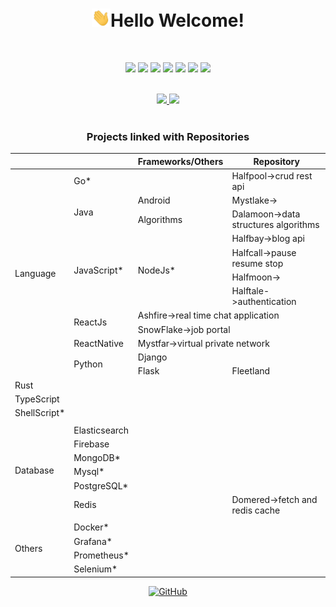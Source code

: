 <h1 align="center"><img src="https://raw.githubusercontent.com/alphasaurs/alphasaurs/master/wave.gif" width="30px">Hello Welcome! </h1>
<br />

<p align="center">
	<a href="http://codeforces.com/profile/alphasaurs"><img src="https://img.shields.io/badge/Codeforces--blue?style=plastic&logo=appveyor"></a>
	<a href="https://www.hackerrank.com/Alphasaurs"><img src="https://img.shields.io/badge/Hackerrank--red?style=plastic&logo=appveyor"></a>
	<a href="https://in.linkedin.com/in/alphasaurs"><img src="https://img.shields.io/badge/Linkedin--blue?style=plastic&logo=appveyor"></a>
	<a href="mailto:hello@alphasaurs.com"><img src="https://img.shields.io/badge/Gmail--lightgrey?style=plastic&logo=appveyor"></a>
	<a href="https://leetcode.com/alphasaurs/"><img src="https://img.shields.io/badge/Leetcode--yellow?style=plastic&logo=appveyor"></a>
	<a href="https://twitter.com/Alphasaurs"><img src="https://img.shields.io/badge/Twitter--blue?style=plastic&logo=appveyor"></a>
	<a href="https://bugcrowd.com/alphasaurs"><img src="https://img.shields.io/badge/Bugcrowd--orange?style=plastic&logo=appveyor"></a>
</p>

<br />

<div align="center">
<a href="https://github-readme-stats.vercel.app/api?username=alphasaurs&theme=buefy&show_icons=buefy">
<img src=https://github-readme-stats.vercel.app/api?username=alphasaurs&theme=buefy&show_icons=buefy />
</a>
<a href="https://github.com/alphasaurs/github-readme-stats">
<img src=https://github-readme-stats.vercel.app/api/top-langs/?username=alphasaurs&layout=compact />
</a>
</div>  
<br />


<div align="center">
	<h3>Projects linked with Repositories</h3>
<table>
    <thead>
        <tr>
            <th colspan=2></th>
	    <th >Frameworks/Others</th>
            <th colspan=2>Repository</th>
        </tr>
    </thead>
    <tbody>
	 <tr>
            <td rowspan=15>Language</td>
        </tr>
	 <tr>
            <td rowspan=1>Go*</td>
	    <td></td>
	     <td>Halfpool->crud rest api</td>
        </tr>
	 <tr>
            <td rowspan=2>Java</td>
            <td rowspan=1>Android</td>
            <td colspan=3>Mystlake-></td>   
        </tr>
         <tr>
            <td rowspan=1>Algorithms</td>
            <td colspan=3>Dalamoon->data structures algorithms</td> 
        </tr>
        <tr>
            <td rowspan=6>JavaScript*</td>
            <td rowspan=5>NodeJs*</td>
            <td colspan=3>Halfbay->blog api</td>	    
	 </tr>
	 <tr>
	     <td colspan=3>Halfcall->pause resume stop</td>	    
	 </tr>
	 <tr>
	  <td colspan=3>Halfmoon-> </td> 
	 <tr>
         <tr>
	  <td colspan=3>Halftale->authentication </td> 
	 <tr>
	 <tr>
            <td rowspan=2>ReactJs</td>
            <td colspan=3>Ashfire->real time chat application</td>   
         </tr>
	 <tr>
	      <td colspan=3>SnowFlake->job portal</td>	    
	 </tr>
	 <tr>
        	  <td >ReactNative</td>
                    <td colspan=3>Mystfar->virtual private network</td>	 
	   </tr>
	  <tr>
            <td rowspan=2>Python</td>
	    <td>Django</td>
	     <td></td>
        </tr>
	  <tr>
            <td>Flask</td>
	     <td>Fleetland</td>
	  </tr>
	  <tr>
            <td rowspan=1>Rust</td>
	    <td></td>
	     <td></td>
        </tr>
	 <tr>
            <td rowspan=1>TypeScript</td>
	    <td></td>
	     <td></td>
        </tr>
	 <tr>
            <td rowspan=1>ShellScript*</td>
	    <td></td>
	    <td></td>
        </tr>
	  <tr>
            <td ></td>
	    <td></td>
	     <td></td>
	     <td></td>
        </tr>
	 <tr>
            <td rowspan=6>Database</td>
	    <td>Elasticsearch</td>
	    <td></td>
        </tr>
	 <tr>
              <td>Firebase</td>
	      <td></td>
	  </tr>
	  <tr>
              <td>MongoDB*</td>
		<td></td>
	       <td></td>
	  </tr>
	    <tr>
            <td>Mysql*</td>
	    <td></td>
	    <td></td>
	   </tr>
	   <tr>
	      <td> PostgreSQL*</td>
	       <td></td>
		<td></td>
	   </tr>
	    <tr>
	       <td >Redis</td> 
		<td></td>
	       <td>Domered->fetch and redis cache</td>	
	   </tr>
	    <tr>
		    <td></td>
		     <td></td>
		     <td></td>
		     <td></td>
	    </tr>
	   <tr>
             <td rowspan=6>Others</td>
	     <td>Docker*</td>
	     <td></td>
	     <td></td>
           </tr>
	   <tr>
	      <td>Grafana*</td>
	       <td></td>
	       <td></td>
	   </tr>
	    <tr>
	      <td>Prometheus*</td>
	       <td></td>
	       <td></td>
	   </tr>
	     <tr>
	      <td>Selenium*</td>
	       <td></td>
	       <td></td>
	   </tr>
	  </tbody>
</table>
</div>

<p align="center">
<a href="https://github.com/Alphasaurs/"><img src="https://visitor-badge.glitch.me/badge?page_id=alphasaurs.alphasaurs/" alt="GitHub"></a>
</p>

